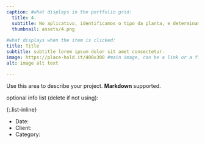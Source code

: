 ```yaml
---
caption: #what displays in the portfolio grid:
  title: 4.
  subtitle: No aplicativo, identificamos o tipo da planta, e determinamos se as informações vindas do aplicativo condizem com determinada espécie.
  thumbnail: assets/4.png
  
#what displays when the item is clicked:
title: Title
subtitle: subtitle lorem ipsum dolor sit amet consectetur.
image: https://place-hold.it/400x300 #main image, can be a link or a file in assets/img/portfolio
alt: image alt text

---
```

Use this area to describe your project. **Markdown** supported.

optional info list (delete if not using):

{:.list-inline} 
- Date: 
- Client: 
- Category: 

